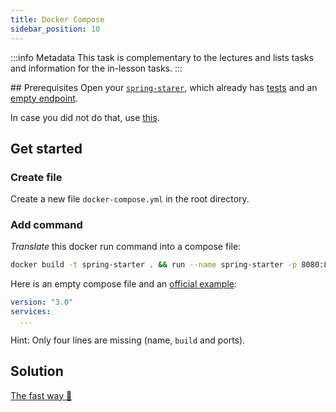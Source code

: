 ```yaml
---
title: Docker Compose
sidebar_position: 10
---
```


:::info Metadata
This task is complementary to the lectures and lists tasks and information for the in-lesson tasks.
:::


## Prerequisites
Open your [`spring-starer`](../spring-starter), which already has [tests](../github-actions) and an [empty endpoint](../architecture).

In case you did not do that, use [this](https://github.com/nds-swe/spring-starter/releases/tag/0.1.2).

## Get started

### Create file
Create a new file `docker-compose.yml` in the root directory.

### Add command

_Translate_ this docker run command into a compose file:

```bash
docker build -t spring-starter . && run --name spring-starter -p 8080:8080 spring-starter
```

Here is an empty compose file and an [official example](https://docs.docker.com/compose/gettingstarted/#step-3-define-services-in-a-compose-file):

```yml
version: "3.0"
services:
  ...
```

Hint: Only four lines are missing (name, `build` and ports).

## Solution
[The fast way 🚁](https://github.com/nds-swe/spring-starter/blob/main/docker-compose.yml)